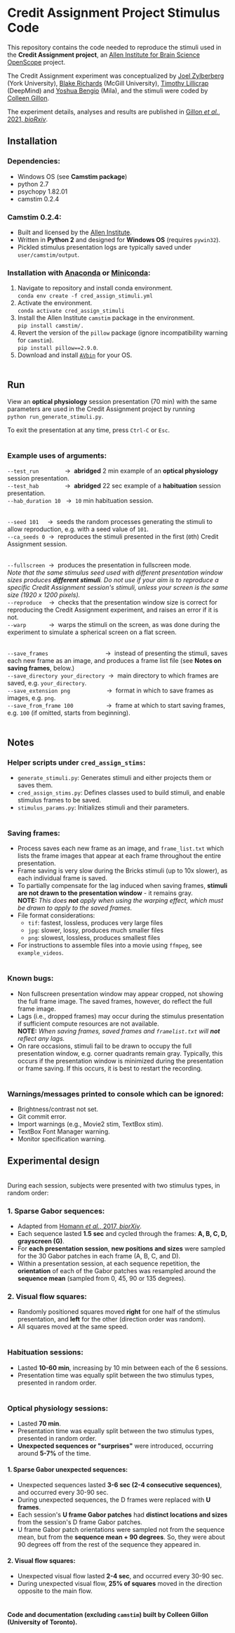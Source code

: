 # Credit Assignment Project Stimulus Code

This repository contains the code needed to reproduce the stimuli used in the **Credit Assignment project**, an [Allen Institute for Brain Science](https://alleninstitute.org/what-we-do/brain-science/) [OpenScope](https://alleninstitute.org/what-we-do/brain-science/news-press/press-releases/openscope-first-shared-observatory-neuroscience) project. 
&nbsp;

The Credit Assignment experiment was conceptualized by [Joel Zylberberg](http://www.jzlab.org/) (York University), [Blake Richards](http://linclab.org/) (McGill University), [Timothy Lillicrap](http://contrastiveconvergence.net/~timothylillicrap/index.php) (DeepMind) and [Yoshua Bengio](https://yoshuabengio.org/) (Mila), and the stimuli were coded by [Colleen Gillon](https://sites.google.com/mila.quebec/linc-lab/team/colleen?authuser=0).

The experiment details, analyses and results are published in [Gillon _et al._, 2021, _bioRxiv_](https://www.biorxiv.org/content/10.1101/2021.01.15.426915v2). 
&nbsp;

## Installation
### Dependencies:
- Windows OS (see **Camstim package**)
- python 2.7
- psychopy 1.82.01
- camstim 0.2.4
&nbsp;

### Camstim 0.2.4: 
- Built and licensed by the [Allen Institute](https://alleninstitute.org/).
- Written in **Python 2** and designed for **Windows OS** (requires `pywin32`).
- Pickled stimulus presentation logs are typically saved under `user/camstim/output`.
&nbsp;

### Installation with [Anaconda](https://docs.anaconda.com/anaconda/install/) or [Miniconda](https://docs.conda.io/en/latest/miniconda.html):
1. Navigate to repository and install conda environment.  
    `conda env create -f cred_assign_stimuli.yml`
2. Activate the environment.  
    `conda activate cred_assign_stimuli`
3. Install the Allen Institute `camstim` package in the environment.  
    `pip install camstim/.`
4. Revert the version of the `pillow` package (ignore incompatibility warning for `camstim`).  
    `pip install pillow==2.9.0`. 
5. Download and install [`AVbin`](https://avbin.github.io/AVbin/Download.html) for your OS.  
&nbsp;

## Run
View an **optical physiology** session presentation (70 min) with the same parameters are used in the Credit Assignment project by running  
`python run_generate_stimuli.py`.  

To exit the presentation at any time, press `Ctrl-C` or `Esc`.  
&nbsp;

### Example uses of arguments:
`--test_run`               ->  **abridged** 2 min example of an **optical physiology** session presentation.  
`--test_hab`               ->  **abridged** 22 sec example of a **habituation** session presentation.  
`--hab_duration 10`   ->  `10` min habituation session.  
&nbsp;

`--seed 101`     ->  seeds the random processes generating the stimuli to allow reproduction, e.g. with a seed value of `101`.  
`--ca_seeds 0`  ->  reproduces the stimuli presented in the first (`0`th) Credit Assignment session.  
&nbsp;

`--fullscreen`  ->  produces the presentation in fullscreen mode.   
_Note that the same stimulus seed used with different presentation window sizes produces **different stimuli**. Do not use if your aim is to reproduce a specific Credit Assignment session's stimuli, unless your screen is the same size (1920 x 1200 pixels)._  
`--reproduce`    ->  checks that the presentation window size is correct for reproducing the Credit Assignment experiment, and raises an error if it is not.  
`--warp`             ->  warps the stimuli on the screen, as was done during the experiment to simulate a spherical screen on a flat screen.  
&nbsp;

`--save_frames`                                 ->  instead of presenting the stimuli, saves each new frame as an image, and produces a frame list file (see **Notes on saving frames**, below.)  
`--save_directory your_directory`  ->  main directory to which frames are saved, e.g. `your_directory`.  
`--save_extension png`                     ->  format in which to save frames as images, e.g. `png`.  
`--save_from_frame 100`                   ->  frame at which to start saving frames, e.g. `100` (if omitted, starts from beginning).  
&nbsp;

## Notes
### Helper scripts under `cred_assign_stims`:
- `generate_stimuli.py`: Generates stimuli and either projects them or saves them.
- `cred_assign_stims.py`: Defines classes used to build stimuli, and enable stimulus frames to be saved.
- `stimulus_params.py`: Initializes stimuli and their parameters.  
&nbsp;


### Saving frames:
- Process saves each new frame as an image, and `frame_list.txt` which lists the frame images that appear at each frame throughout the entire presentation.
- Frame saving is very slow during the Bricks stimuli (up to 10x slower), as each individual frame is saved.
- To partially compensate for the lag induced when saving frames, **stimuli are not drawn to the presentation window** - it remains gray.  
**NOTE:** _This does **not** apply when using the warping effect, which must be drawn to apply to the saved frames._
- File format considerations: 
    - `tif`: fastest, lossless, produces very large files
    - `jpg`: slower, lossy, produces much smaller files 
    - `png`: slowest, lossless, produces smallest files
- For instructions to assemble files into a movie using `ffmpeg`, see `example_videos`.  
&nbsp;

### Known bugs:
- Non fullscreen presentation window may appear cropped, not showing the full frame image. The saved frames, however, do reflect the full frame image.
- Lags (i.e., dropped frames) may occur during the stimulus presentation if sufficient compute resources are not available.  
**NOTE:** _When saving frames, saved frames and `framelist.txt` will **not** reflect any lags._  
- On rare occasions, stimuli fail to be drawn to occupy the full presentation window, e.g. corner quadrants remain gray. Typically, this occurs if the presentation window is minimized during the presentation or frame saving. If this occurs, it is best to restart the recording.  
&nbsp;

### Warnings/messages printed to console which can be ignored:
- Brightness/contrast not set.  
- Git commit error.  
- Import warnings (e.g., Movie2 stim, TextBox stim).
- TextBox Font Manager warning.
- Monitor specification warning.
&nbsp;

## Experimental design
&nbsp;  
During each session, subjects were presented with two stimulus types, in random order:  

### 1. Sparse Gabor sequences:
- Adapted from [Homann _et al._, 2017, _biorXiv_](https://www.biorxiv.org/content/biorxiv/early/2017/10/03/197608.full.pdf).
- Each sequence lasted **1.5 sec** and cycled through the frames: **A, B, C, D, grayscreen (G)**.
- For **each presentation session**, **new positions and sizes** were sampled for the 30 Gabor patches in each frame (A, B, C, and D).
- Within a presentation session, at each sequence repetition, the **orientation** of each of the Gabor patches was resampled around the **sequence mean** (sampled from 0, 45, 90 or 135 degrees). 
&nbsp;

### 2. Visual flow squares:
- Randomly positioned squares moved **right** for one half of the stimulus presentation, and **left** for the other (direction order was random).  
- All squares moved at the same speed.  
&nbsp;

### **Habituation** sessions:
- Lasted **10-60 min**, increasing by 10 min between each of the 6 sessions.
- Presentation time was equally split between the two stimulus types, presented in random order.  
&nbsp;

### **Optical physiology** sessions:
- Lasted **70 min**.
- Presentation time was equally split between the two stimulus types, presented in random order.
- **Unexpected sequences or "surprises"** were introduced, occurring around **5-7%** of the time.
#### 1. Sparse Gabor unexpected sequences: 
- Unexpected sequences lasted **3-6 sec (2-4 consecutive sequences)**, and occurred every 30-90 sec.
- During unexpected sequences, the D frames were replaced with **U frames**. 
- Each session's **U frame Gabor patches** had **distinct locations and sizes** from the session's D frame Gabor patches. 
- U frame Gabor patch orientations were sampled not from the sequence mean, but from the **sequence mean + 90 degrees**. So, they were about 90 degrees off from the rest of the sequence they appeared in.
#### 2. Visual flow squares: 
- Unexpected visual flow lasted **2-4 sec**, and occurred every 30-90 sec.  
- During unexpected visual flow, **25% of squares** moved in the direction opposite to the main flow.  
&nbsp;

#### Code and documentation (excluding `camstim`) built by Colleen Gillon (University of Toronto).

